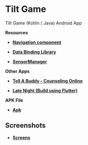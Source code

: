 # Tilt Game
<p>Tilt Game (Kotlin / Java) Android App</p>

<strong>Resources</strong>
  - <p><strong><a href="https://developer.android.com/guide/navigation/navigation-getting-started">Navigation component</a></strong></p>
  - <p><strong><a href="https://developer.android.com/topic/libraries/data-binding">Data Binding Library</a></strong></p>
  - <p><strong><a href="https://developer.android.com/reference/kotlin/android/hardware/SensorManager">SensorManager</a></strong></p>
  <strong>Other Apps</strong>
  - <p><strong><a href="https://play.google.com/store/apps/details?id=za.co.addcolour.tellabuddy">Tell A Buddy - Counseling Online</a></strong></p>
  - <p><strong><a href="https://play.google.com/store/apps/details?id=za.co.addcolour.late_night">Late Night (Build using Flutter)</a></strong></p>
 <strong>APK File</strong>
 - <p><strong><a href="">Apk</a></strong></p>
Screenshots
-----------
 - <p><strong><a href="https://github.com/AddColourAndroid/Tilt-Game/tree/master/screenshots">Screens</a></strong></p>
